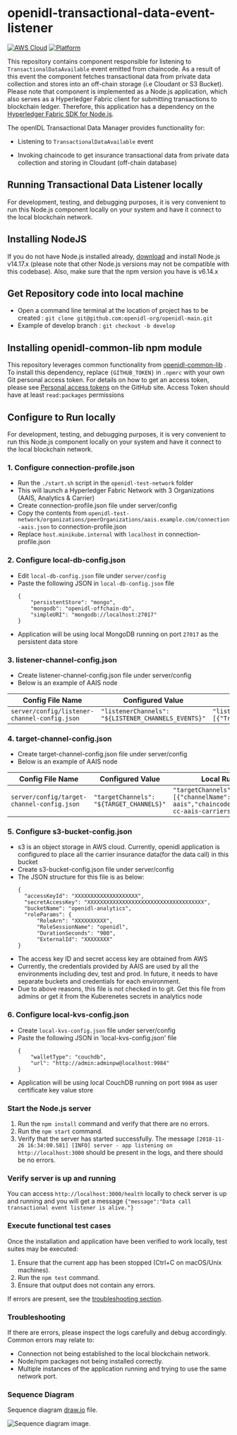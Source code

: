 # openidl-transactional-data-event-listener

[![AWS Cloud](https://img.shields.io/badge/Amazon_AWS-232F3E?style=for-the-badge&logo=amazon-aws&logoColor=white)](https://aws.amazon.com/)
[![Platform](https://img.shields.io/badge/Node.js-339933?style=for-the-badge&logo=nodedotjs&logoColor=white)](https://nodejs.org)

This repository contains component responsible for listening to `TransactionalDataAvailable` event emitted from chaincode. As a result of this event the component fetches transactional data from private data collection and stores into an off-chain storage (i.e Cloudant or S3 Bucket). Please note that component is implemented as a Node.js application, which also serves as a Hyperledger Fabric client for submitting transactions to blockchain ledger. Therefore, this application has a dependency on the [Hyperledger Fabric SDK for Node.js](https://fabric-sdk-node.github.io/).

The openIDL Transactional Data Manager provides functionality for:

* Listening to `TransactionalDataAvailable` event

* Invoking chaincode to get insurance transactional data from private data collection and storing in Cloudant (off-chain database)

## Running Transactional Data Listener locally

For development, testing, and debugging purposes, it is very convenient to run this Node.js component locally on your system and have it connect to the local blockchain network.

## Installing NodeJS
If you do not have Node.js installed already, [download](https://nodejs.org/en/download/releases/) and install Node.js v14.17.x (please note that other Node.js versions may not be compatible with this codebase). Also, make sure that the npm version you have is v6.14.x

## Get Repository code into local machine

* Open a command line terminal at the location of project has to be created : `git clone git@github.com:openidl-org/openidl-main.git `
* Example of develop branch : `git checkout -b develop`

## Installing openidl-common-lib npm module 
This repository leverages common functionality from [openidl-common-lib](https://github.com/openidl-org/openidl-main/tree/main/openidl-common-lib) . To install this dependency, replace `{GITHUB_TOKEN}` in `.npmrc` with your own Git personal access token. For details on how to get an access token, please see [Personal access tokens](https://docs.github.com/en/github/authenticating-to-github/keeping-your-account-and-data-secure/creating-a-personal-access-token) on the GitHub site. Access Token should have at least `read:packages` permissions

## Configure to Run locally

For development, testing, and debugging purposes, it is very convenient to run this Node.js component locally on your system and have it connect to the local blockchain network.

### 1. Configure connection-profile.json

* Run the `./start.sh` script in the `openidl-test-network` folder
* This will launch a Hyperledger Fabric Network with 3 Organizations (AAIS, Analytics & Carrier)
* Create connection-profile.json file under server/config
* Copy the contents from `openidl-test-network/organizations/peerOrganizations/aais.example.com/connection-aais.json` to connection-profile.json
* Replace `host.minikube.internal` with `localhost` in connection-profile.json

### 2. Configure local-db-config.json

* Edit `local-db-config.json` file under `server/config`
* Paste the following JSON in `local-db-config.json` file
    ``` 
    {
        "persistentStore": "mongo",
        "mongodb": "openidl-offchain-db",
        "simpleURI": "mongodb://localhost:27017"
    }
    ```
* Application will be using local MongoDB running on port `27017` as the persistent data store

### 3. listener-channel-config.json

* Create listener-channel-config.json file under server/config
* Below is an example of AAIS node

|   Config File Name      | Configured Value  |  Local Run Value|
|  --------------------- | ----------------- | --------------- |
|   `server/config/listener-channel-config.json` | `"listenerChannels": "${LISTENER_CHANNELS_EVENTS}"` | `"listenerChannels": [{"channelName":"anlytcs-aais","events":[{"TransactionalDataAvailable":"processTransactionalDataAvailableEvent"}]}]` |

### 4. target-channel-config.json

* Create target-channel-config.json file under server/config
* Below is an example of AAIS node

|   Config File Name      | Configured Value  |  Local Run Value|
|  --------------------- | ----------------- | --------------- |
|   `server/config/target-channel-config.json` | `"targetChannels": "${TARGET_CHANNELS}"` | `"targetChannels": [{"channelName":"anlytcs-aais","chaincodeName":"openidl-cc-aais-carriers"}]` |

### 5. Configure s3-bucket-config.json

* s3 is an object storage in AWS cloud. Currently, openidl application is configured to place all the carrier insurance data(for the data call) in this bucket
* Create s3-bucket-config.json file under server/config
* The JSON structure for this file is as below:
    ```
    {
      "accessKeyId": "XXXXXXXXXXXXXXXXXXXX",
      "secretAccessKey": "XXXXXXXXXXXXXXXXXXXXXXXXXXXXXXXXXXXXX",
      "bucketName": "openidl-analytics",
      "roleParams": {
          "RoleArn": "XXXXXXXXXX",
          "RoleSessionName": "openidl",
          "DurationSeconds": "900",
          "ExternalId": "XXXXXXXX"
    }
    ```
* The access key ID and  secret access key are obtained from AWS
* Currently, the credentials provided by AAIS are used by all the environments including dev, test and prod. In future, it needs to have separate buckets and credentials for each environment.
* Due to above reasons, this file is not checked in to git. Get this file from admins or get it from the Kuberenetes secrets in analytics node
### 6. Configure local-kvs-config.json

* Create `local-kvs-config.json` file under server/config
* Paste the following JSON in 'local-kvs-config.json' file
    ``` 
    {
        "walletType": "couchdb",
        "url": "http://admin:adminpw@localhost:9984"
    }
    ```
* Application will be using local CouchDB running on port `9984` as user certificate key value store

### Start the Node.js server

1. Run the `npm install` command and verify that there are no errors.
2. Run the `npm start` command.
3. Verify that the server has started successfully. The message `[2018-11-26 16:34:00.581] [INFO] server - app listening on http://localhost:3000` should be present in the logs, and there should be no errors.

### Verify server is up and running

You can access `http://localhost:3000/health` locally to check server is up and running and you will get a message `{"message":"Data call transactional event listener is alive."}`

### Execute functional test cases

Once the installation and application have been verified to work locally, test suites may be executed:

1. Ensure that the current app has been stopped (Ctrl+C on macOS/Unix machines).
2. Run the `npm test` command.
3. Ensure that output does not contain any errors.

If errors are present, see the [troubleshooting section](#troubleshooting).

### Troubleshooting

If there are errors, please inspect the logs carefully and debug accordingly. Common errors may relate to:

* Connection not being established to the local blockchain network.
* Node/npm packages not being installed correctly.
* Multiple instances of the application running and trying to use the same network port.

### Sequence Diagram 
Sequence diagram [draw.io](hhttps://github.com/openidl-org/openidl-main/tree/main/openidl-transactional-data-event-listener/docs/transactional-data-event-listener.drawio) file.

![Sequence diagram  image.](./docs/transactional-data-event-listener.jpg)